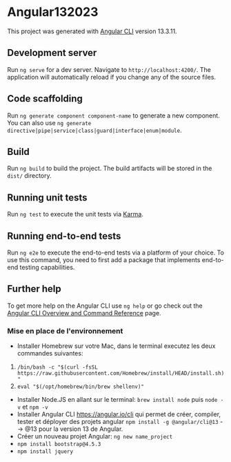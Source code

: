 # Angular132023

This project was generated with [Angular CLI](https://github.com/angular/angular-cli) version 13.3.11.

## Development server

Run `ng serve` for a dev server. Navigate to `http://localhost:4200/`. The application will automatically reload if you change any of the source files.

## Code scaffolding

Run `ng generate component component-name` to generate a new component. You can also use `ng generate directive|pipe|service|class|guard|interface|enum|module`.

## Build

Run `ng build` to build the project. The build artifacts will be stored in the `dist/` directory.

## Running unit tests

Run `ng test` to execute the unit tests via [Karma](https://karma-runner.github.io).

## Running end-to-end tests

Run `ng e2e` to execute the end-to-end tests via a platform of your choice. To use this command, you need to first add a package that implements end-to-end testing capabilities.

## Further help

To get more help on the Angular CLI use `ng help` or go check out the [Angular CLI Overview and Command Reference](https://angular.io/cli) page.

### Mise en place de l'environnement

- Installer Homebrew sur votre Mac, dans le terminal executez les deux commandes suivantes:

1. `/bin/bash -c "$(curl -fsSL https://raw.githubusercontent.com/Homebrew/install/HEAD/install.sh)"`
2. `eval "$(/opt/homebrew/bin/brew shellenv)"`

- Installer Node.JS en allant sur le terminal: `brew install node` puis `node -v` et `npm -v`
- Installer Angular CLI https://angular.io/cli qui permet de créer, compiler, tester et déployer des projets angular `npm install -g @angular/cli@13` --> @13 pour la version 13 de Angular.
- Créer un nouveau projet Angular: `ng new name_project`
- `npm install bootstrap@4.5.3`
- `npm install jquery`
